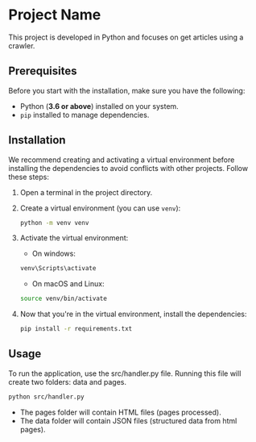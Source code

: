 # Project Name

This project is developed in Python and focuses on get articles using a crawler.

## Prerequisites

Before you start with the installation, make sure you have the following:

- Python (**3.6 or above**) installed on your system.
- `pip` installed to manage dependencies.

## Installation

We recommend creating and activating a virtual environment before installing the dependencies to avoid conflicts with other projects. Follow these steps:

1. Open a terminal in the project directory.

2. Create a virtual environment (you can use `venv`):

   ```bash
   python -m venv venv
   ```

1. Activate the virtual environment:
    - On windows:
    ```bash
    venv\Scripts\activate
    ```

    - On macOS and Linux:
    ```bash
    source venv/bin/activate
    ```
    
2. Now that you're in the virtual environment, install the dependencies:
    ```bash
    pip install -r requirements.txt
    ```
## Usage

To run the application, use the src/handler.py file. Running this file will create two folders: data and pages.

```bash
python src/handler.py
```

- The pages folder will contain HTML files (pages processed).
- The data folder will contain JSON files (structured data from html pages).